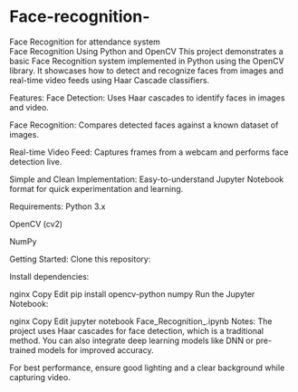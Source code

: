 # Face-recognition-
Face Recognition for attendance system  
Face Recognition Using Python and OpenCV
This project demonstrates a basic Face Recognition system implemented in Python using the OpenCV library. It showcases how to detect and recognize faces from images and real-time video feeds using Haar Cascade classifiers.

Features:
Face Detection: Uses Haar cascades to identify faces in images and video.

Face Recognition: Compares detected faces against a known dataset of images.

Real-time Video Feed: Captures frames from a webcam and performs face detection live.

Simple and Clean Implementation: Easy-to-understand Jupyter Notebook format for quick experimentation and learning.

Requirements:
Python 3.x

OpenCV (cv2)

NumPy

Getting Started:
Clone this repository:

Install dependencies:

nginx
Copy
Edit
pip install opencv-python numpy
Run the Jupyter Notebook:

nginx
Copy
Edit
jupyter notebook Face_Recognition_.ipynb
Notes:
The project uses Haar cascades for face detection, which is a traditional method. You can also integrate deep learning models like DNN or pre-trained models for improved accuracy.

For best performance, ensure good lighting and a clear background while capturing video.

